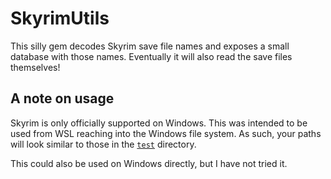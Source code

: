# SkyrimUtils

This silly gem decodes Skyrim save file names and exposes a small database with those names. Eventually it will also read the save files themselves!

## A note on usage

Skyrim is only officially supported on Windows. This was intended to be used from WSL reaching into the Windows file system. As such, your paths will look similar to those in the [`test`](/test) directory.

This could also be used on Windows directly, but I have not tried it.
